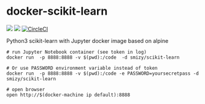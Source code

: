 # docker-scikit-learn
[![](https://images.microbadger.com/badges/image/smizy/scikit-learn.svg)](https://microbadger.com/images/smizy/scikit-learn "Get your own image badge on microbadger.com") 
[![](https://images.microbadger.com/badges/version/smizy/scikit-learn.svg)](https://microbadger.com/images/smizy/scikit-learn "Get your own version badge on microbadger.com")
[![CircleCI](https://circleci.com/gh/smizy/docker-scikit-learn.svg?style=svg&circle-token=0142f1f1188bf3bd4407cd860c1e8280f7315f60)](https://circleci.com/gh/smizy/docker-scikit-learn)

Python3 scikit-learn with Jupyter docker image based on alpine 


```
# run Jupyter Notebook container (see token in log)
docker run  -p 8888:8888 -v $(pwd):/code  -d smizy/scikit-learn

# Or use PASSWORD environment variable instead of token
docker run  -p 8888:8888 -v $(pwd):/code -e PASSWORD=yoursecretpass -d smizy/scikit-learn

# open browser
open http://$(docker-machine ip default):8888
```
